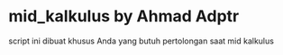 # mid_kalkulus by Ahmad Adptr
script ini dibuat khusus Anda yang butuh
pertolongan saat mid kalkulus
